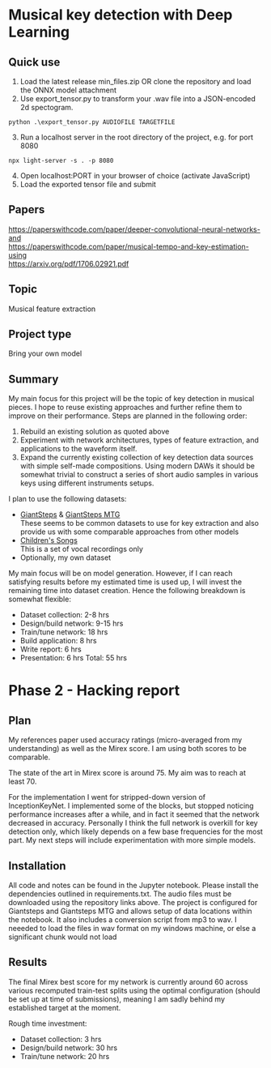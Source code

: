# Musical key detection with Deep Learning

## Quick use

1. Load the latest release min_files.zip OR clone the repository and load the ONNX model attachment
2. Use export_tensor.py to transform your .wav file into a JSON-encoded 2d spectogram.
```
python .\export_tensor.py AUDIOFILE TARGETFILE
```
3. Run a localhost server in the root directory of the project, e.g. for port 8080
```
npx light-server -s . -p 8080
```
4. Open localhost:PORT in your browser of choice (activate JavaScript)
5. Load the exported tensor file and submit

## Papers
https://paperswithcode.com/paper/deeper-convolutional-neural-networks-and  
https://paperswithcode.com/paper/musical-tempo-and-key-estimation-using  
https://arxiv.org/pdf/1706.02921.pdf  

## Topic
Musical feature extraction

## Project type
Bring your own model

## Summary
My main focus for this project will be the topic of key detection in musical pieces. I hope to reuse existing approaches and further refine them to improve on their performance. Steps are planned in the following order:
1. Rebuild an existing solution as quoted above
2. Experiment with network architectures, types of feature extraction, and applications to the waveform itself.
3. Expand the currently existing collection of key detection data sources with simple self-made compositions. Using modern DAWs it should be somewhat trivial to construct a series of short audio samples in various keys using different instruments setups.

I plan to use the following datasets:
* [GiantSteps](https://github.com/GiantSteps/giantsteps-key-dataset) & [GiantSteps MTG](https://github.com/GiantSteps/giantsteps-mtg-key-dataset)  
These seems to be common datasets to use for key extraction and also provide us with some comparable approaches from other models
* [Children's Songs](https://dagshub.com/kinkusuma/children-song-dataset)  
This is a set of vocal recordings only
* Optionally, my own dataset

My main focus will be on model generation. However, if I can reach satisfying results before my estimated time is used up, I will invest the remaining time into dataset creation. Hence the following breakdown is somewhat flexible:
* Dataset collection: 2-8 hrs
* Design/build network: 9-15 hrs
* Train/tune network: 18 hrs
* Build application: 8 hrs
* Write report: 6 hrs
* Presentation: 6 hrs
Total: 55 hrs


# Phase 2 - Hacking report

## Plan
My references paper used accuracy ratings (micro-averaged from my understanding) as well as the Mirex score. I am using both scores to be comparable.

The state of the art in Mirex score is around 75. My aim was to reach at least 70.

For the implementation I went for stripped-down version of InceptionKeyNet. I implemented some of the blocks, but stopped noticing performance increases after a while, and in fact it seemed that the network decreased in accuracy. Personally I think the full network is overkill for key detection only, which likely depends on a few base frequencies for the most part. My next steps will include experimentation with more simple models.

## Installation
All code and notes can be found in the Jupyter notebook. Please install the dependencies outlined in requirements.txt. The audio files must be downloaded using the repository links above. The project is configured for Giantsteps and Giantsteps MTG and allows setup of data locations within the notebook. It also includes a conversion script from mp3 to wav. I neeeded to load the files in wav format on my windows machine, or else a significant chunk would not load


## Results
The final Mirex best score for my network is currently around 60 across various recomputed train-test splits using the optimal configuration (should be set up at time of submissions), meaning I am sadly behind my established target at the moment.

Rough time investment:
* Dataset collection: 3 hrs
* Design/build network: 30 hrs
* Train/tune network: 20 hrs
